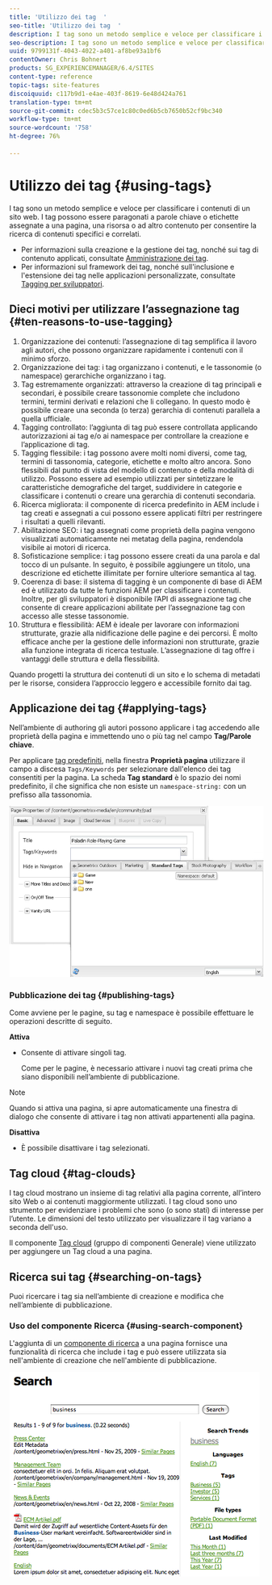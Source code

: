 ```yaml
---
title: 'Utilizzo dei tag  '
seo-title: 'Utilizzo dei tag  '
description: I tag sono un metodo semplice e veloce per classificare i contenuti di un sito web. I tag possono essere paragonati a parole chiave o etichette assegnate a una pagina, una risorsa o ad altro contenuto per consentire la ricerca di contenuti specifici e correlati.
seo-description: I tag sono un metodo semplice e veloce per classificare i contenuti di un sito web. I tag possono essere paragonati a parole chiave o etichette assegnate a una pagina, una risorsa o ad altro contenuto per consentire la ricerca di contenuti specifici e correlati.
uuid: 9799131f-4043-4022-a401-af8be93a1bf6
contentOwner: Chris Bohnert
products: SG_EXPERIENCEMANAGER/6.4/SITES
content-type: reference
topic-tags: site-features
discoiquuid: c117b9d1-e4ae-403f-8619-6e48d424a761
translation-type: tm+mt
source-git-commit: cdec5b3c57ce1c80c0ed6b5cb7650b52cf9bc340
workflow-type: tm+mt
source-wordcount: '758'
ht-degree: 76%

---
```



# Utilizzo dei tag  {#using-tags}

I tag sono un metodo semplice e veloce per classificare i contenuti di un sito web. I tag possono essere paragonati a parole chiave o etichette assegnate a una pagina, una risorsa o ad altro contenuto per consentire la ricerca di contenuti specifici e correlati.

* Per informazioni sulla creazione e la gestione dei tag, nonché sui tag di contenuto applicati, consultate [Amministrazione dei tag](/help/sites-administering/tags.md).
* Per informazioni sul framework dei tag, nonché sull&#39;inclusione e l&#39;estensione dei tag nelle applicazioni personalizzate, consultate [Tagging per sviluppatori](/help/sites-developing/tags.md).

## Dieci motivi per utilizzare l’assegnazione tag {#ten-reasons-to-use-tagging}

1. Organizzazione dei contenuti: l’assegnazione di tag semplifica il lavoro agli autori, che possono organizzare rapidamente i contenuti con il minimo sforzo.
1. Organizzazione dei tag: i tag organizzano i contenuti, e le tassonomie (o namespace) gerarchiche organizzano i tag.
1. Tag estremamente organizzati: attraverso la creazione di tag principali e secondari, è possibile creare tassonomie complete che includono termini, termini derivati e relazioni che li collegano. In questo modo è possibile creare una seconda (o terza) gerarchia di contenuti parallela a quella ufficiale.
1. Tagging controllato: l’aggiunta di tag può essere controllata applicando autorizzazioni ai tag e/o ai namespace per controllare la creazione e l’applicazione di tag.
1. Tagging flessibile: i tag possono avere molti nomi diversi, come tag, termini di tassonomia, categorie, etichette e molto altro ancora. Sono flessibili dal punto di vista del modello di contenuto e della modalità di utilizzo. Possono essere ad esempio utilizzati per sintetizzare le caratteristiche demografiche del target, suddividere in categorie e classificare i contenuti o creare una gerarchia di contenuti secondaria.
1. Ricerca migliorata: il componente di ricerca predefinito in AEM include i tag creati e assegnati a cui possono essere applicati filtri per restringere i risultati a quelli rilevanti.
1. Abilitazione SEO: i tag assegnati come proprietà della pagina vengono visualizzati automaticamente nei metatag della pagina, rendendola visibile ai motori di ricerca.
1. Sofisticazione semplice: i tag possono essere creati da una parola e dal tocco di un pulsante. In seguito, è possibile aggiungere un titolo, una descrizione ed etichette illimitate per fornire ulteriore semantica al tag.
1. Coerenza di base: il sistema di tagging è un componente di base di AEM ed è utilizzato da tutte le funzioni AEM per classificare i contenuti. Inoltre, per gli sviluppatori è disponibile l’API di assegnazione tag che consente di creare applicazioni abilitate per l’assegnazione tag con accesso alle stesse tassonomie.
1. Struttura e flessibilità: AEM è ideale per lavorare con informazioni strutturate, grazie alla nidificazione delle pagine e dei percorsi. È molto efficace anche per la gestione delle informazioni non strutturate, grazie alla funzione integrata di ricerca testuale. L’assegnazione di tag offre i vantaggi delle struttura e della flessibilità.

Quando progetti la struttura dei contenuti di un sito e lo schema di metadati per le risorse, considera l’approccio leggero e accessibile fornito dai tag.

## Applicazione dei tag   {#applying-tags}

Nell’ambiente di authoring gli autori possono applicare i tag accedendo alle proprietà della pagina e immettendo uno o più tag nel campo **Tag/Parole chiave**.

Per applicare [tag predefiniti](/help/sites-administering/tags.md), nella finestra **Proprietà pagina** utilizzare il campo a discesa `Tags/Keywords` per selezionare dall&#39;elenco dei tag consentiti per la pagina. La scheda **Tag standard** è lo spazio dei nomi predefinito, il che significa che non esiste un `namespace-string:` con un prefisso alla tassonomia.

![chlimage_1-2](assets/chlimage_1-2.png)

### Pubblicazione dei tag {#publishing-tags}

Come avviene per le pagine, su tag e namespace è possibile effettuare le operazioni descritte di seguito.

**Attiva**

* Consente di attivare singoli tag.

   Come per le pagine, è necessario attivare i nuovi tag creati prima che siano disponibili nell’ambiente di pubblicazione.

>[!NOTE]
>
>Quando si attiva una pagina, si apre automaticamente una finestra di dialogo che consente di attivare i tag non attivati appartenenti alla pagina.

**Disattiva**

* È possibile disattivare i tag selezionati.

## Tag cloud  {#tag-clouds}

I tag cloud mostrano un insieme di tag relativi alla pagina corrente, all’intero sito Web o ai contenuti maggiormente utilizzati. I tag cloud sono uno strumento per evidenziare i problemi che sono (o sono stati) di interesse per l’utente. Le dimensioni del testo utilizzato per visualizzare il tag variano a seconda dell&#39;uso.

Il componente [Tag cloud](/help/sites-classic-ui-authoring/classic-page-author-edit-mode.md#tag-cloud) (gruppo di componenti Generale) viene utilizzato per aggiungere un Tag cloud a una pagina.

## Ricerca sui tag  {#searching-on-tags}

Puoi ricercare i tag sia nell’ambiente di creazione e modifica che nell’ambiente di pubblicazione.

### Uso del componente Ricerca  {#using-search-component}

L&#39;aggiunta di un [componente di ricerca](/help/sites-classic-ui-authoring/classic-page-author-edit-mode.md#search) a una pagina fornisce una funzionalità di ricerca che include i tag e può essere utilizzata sia nell&#39;ambiente di creazione che nell&#39;ambiente di pubblicazione.

![chlimage_1-3](assets/chlimage_1-3.png)

